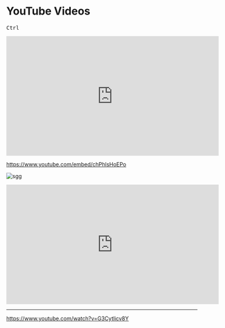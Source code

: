# YouTube Videos

<kbd>Ctrl</kbd>

<iframe width="560" height="315" src="https://www.youtube.com/embed/chPhlsHoEPo" title="YouTube video player" frameborder="0" allow="accelerometer; autoplay; clipboard-write; encrypted-media; gyroscope; picture-in-picture; web-share" allowfullscreen></iframe>

https://www.youtube.com/embed/chPhlsHoEPo

![sgg](https://www.youtube.com/embed/chPhlsHoEPo)

<iframe width="560" height="315"
src="https://www.youtube.com/embed/MUQfKFzIOeU" 
frameborder="0" 
allow="accelerometer; autoplay; encrypted-media; gyroscope; picture-in-picture" 
allowfullscreen></iframe>

---

https://www.youtube.com/watch?v=G3Cytlicv8Y
